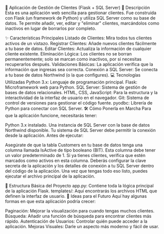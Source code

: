 🚀 Aplicación de Gestión de Clientes (Flask + SQL Server)
📄 Descripción
Esta es una aplicación web sencilla para gestionar clientes. Fue construida con Flask (un framework de Python) y utiliza SQL Server como su base de datos. Te permite añadir, ver, editar y "eliminar" clientes, marcándolos como inactivos en lugar de borrarlos por completo.

✨ Características Principales
Listado de Clientes: Mira todos tus clientes activos de un vistazo.
Registrar Clientes: Añade nuevos clientes fácilmente a tu base de datos.
Editar Clientes: Actualiza la información de cualquier cliente existente.
Eliminación Lógica: Los clientes no se borran permanentemente; solo se marcan como inactivos, por si necesitas recuperarlos después.
Validaciones Básicas: La aplicación verifica que la información que ingresas sea correcta.
Conexión a SQL Server: Se conecta a tu base de datos Northwind (o la que configures).
💻 Tecnologías Utilizadas
Python 3.x: Lenguaje de programación principal.
Flask: Microframework web para Python.
SQL Server: Sistema de gestión de bases de datos relacionales.
HTML, CSS, JavaScript: Para la estructura y la interactividad de la interfaz de usuario en el navegador.
Git: Sistema de control de versiones para gestionar el código fuente.
pyodbc: Librería de Python para conectar con SQL Server.
🛠️ Cómo Ponerla en Marcha
Para que la aplicación funcione, necesitarás tener:

Python 3.x instalado.
Una instancia de SQL Server con la base de datos Northwind disponible.
Tu sistema de SQL Server debe permitir la conexión desde la aplicación.
Antes de ejecutar:

Asegúrate de que la tabla Customers en tu base de datos tenga una columna llamada IsActive de tipo booleano (BIT). Esta columna debe tener un valor predeterminado de 1. Si ya tienes clientes, verifica que estén marcados como activos en esta columna.
Deberás configurar la clave secreta de la aplicación y los detalles de conexión a tu SQL Server dentro del código de la aplicación.
Una vez que tengas todo eso listo, puedes ejecutar el archivo principal de la aplicación.

📂 Estructura Básica del Proyecto
app.py: Contiene toda la lógica principal de la aplicación Flask.
templates/: Aquí encontrarás los archivos HTML que definen la interfaz de usuario.
🚀 Ideas para el Futuro
Aquí hay algunas formas en que esta aplicación podría crecer:

Paginación: Mejorar la visualización para cuando tengas muchos clientes.
Búsqueda: Añadir una función de búsqueda para encontrar clientes más rápido.
Autenticación de Usuarios: Controlar quién puede acceder a la aplicación.
Mejoras Visuales: Darle un aspecto más moderno y fácil de usar.